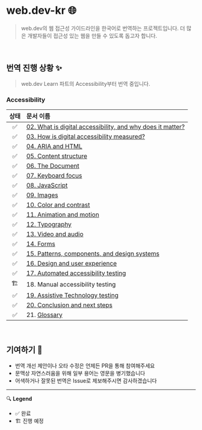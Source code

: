 # web.dev-kr 🌐

> web.dev의 웹 접근성 가이드라인을 한국어로 번역하는 프로젝트입니다. 더 많은 개발자들이 접근성 있는 웹을 만들 수 있도록 돕고자 합니다.

<br>

## 번역 진행 상황 ✨

> web.dev Learn 파트의 Accessibility부터 번역 중입니다.

### Accessibility

| 상태 | 문서 이름                                                                                                                                                                                                      |
| :--: | :------------------------------------------------------------------------------------------------------------------------------------------------------------------------------------------------------------- |
|  ✅  | [02. What is digital accessibility, and why does it matter?](https://github.com/woowa-ux-club/web.dev-kr/blob/main/Accessibility/2.What%20is%20digital%20accessibility%2C%20and%20why%20does%20it%20matter.md) |
|  ✅  | [03. How is digital accessibility measured?](https://github.com/woowa-ux-club/web.dev-kr/blob/main/Accessibility/3.How%20is%20digital%20accessibility%20measured.md)                                           |
|  ✅  | [04. ARIA and HTML](https://github.com/woowa-ux-club/web.dev-kr/blob/main/Accessibility/4.ARIA%20and%20HTML.md)                                                                                                |
|  ✅  | [05. Content structure](https://github.com/woowa-ux-club/web.dev-kr/blob/main/Accessibility/5.Content%20structure.md)                                                                                          |
|  ✅  | [06. The Document](https://github.com/woowa-ux-club/web.dev-kr/blob/main/Accessibility/6.The%20Document.md)                                                                                                    |
|  ✅  | [07. Keyboard focus](https://github.com/woowa-ux-club/web.dev-kr/blob/main/Accessibility/7.Keyboard%20focus.md)                                                                                                |
|  ✅  | [08. JavaScript](https://github.com/woowa-ux-club/web.dev-kr/blob/main/Accessibility/8.JavaScript.md)                                                                                                          |
|  ✅  | [09. Images](https://github.com/woowa-ux-club/web.dev-kr/blob/main/Accessibility/9.Images.md)                                                                                                                  |
|  ✅  | [10. Color and contrast](https://github.com/woowa-ux-club/web.dev-kr/blob/main/Accessibility/10.Color%20and%20contrast%20.md)                                                                                  |
|  ✅  | [11. Animation and motion](https://github.com/woowa-ux-club/web.dev-kr/blob/main/Accessibility/11.Animation%20and%20motion.md)                                                                                 |
|  ✅  | [12. Typography](https://github.com/woowa-ux-club/web.dev-kr/blob/main/Accessibility/12.Typography.md)                                                                                                         |
|  ✅  | [13. Video and audio](https://github.com/woowa-ux-club/web.dev-kr/blob/main/Accessibility/13.Video%20and%20audio.md)                                                                                           |
|  ✅  | [14. Forms](https://github.com/woowa-ux-club/web.dev-kr/blob/main/Accessibility/14.Forms.md)                                                                                                                   |
|  ✅  | [15. Patterns, components, and design systems](https://github.com/woowa-ux-club/web.dev-kr/blob/main/Accessibility/15.Patterns%2C%20components%2C%20and%20design%20systems.md)                                 |
|  ✅  | [16. Design and user experience](https://github.com/woowa-ux-club/web.dev-kr/blob/main/Accessibility/16.Design%20and%20user%20experience.md)                                                                   |
|  ✅  | [17. Automated accessibility testing](https://github.com/woowa-ux-club/web.dev-kr/blob/main/Accessibility/17.Automated%20accessibility%20testing.md)                                                           |
|  🏗️  | 18. Manual accessibility testing                                                                                                                                                                               |
|  ✅  | [19. Assistive Technology testing](https://github.com/woowa-ux-club/web.dev-kr/blob/main/Accessibility/19.Assistive%20Technology%20testing.md)                                                                 |
|  ✅  | [20. Conclusion and next steps](https://github.com/woowa-ux-club/web.dev-kr/blob/main/Accessibility/20.%20Conclusion%20and%20next%20steps.md)                                                                  |
|  ✅  | 21. [Glossary](https://github.com/woowa-ux-club/web.dev-kr/blob/main/Accessibility/21.Glossary.md)                                                                                                             |

<br>

## 기여하기 💞

- 번역 개선 제안이나 오타 수정은 언제든 PR을 통해 참여해주세요
- 문맥상 자연스러움을 위해 일부 용어는 영문을 병기했습니다
- 어색하거나 잘못된 번역은 Issue로 제보해주시면 감사하겠습니다

---

🔍 **Legend**

- ✅ 완료
- 🏗️ 진행 예정
